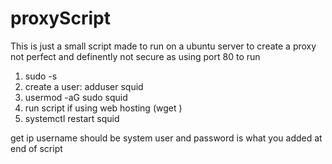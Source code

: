 # proxyScript
This is just a small script made to run on a ubuntu server to create a proxy
not perfect and definently not secure as using port 80
to run
1. sudo -s
2. create a user: adduser squid
3. usermod -aG sudo squid
4. run script if using web hosting (wget <WEBLINK>)
5. systemctl restart squid

get ip
username should be system user and password is what you added at end of script
